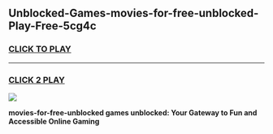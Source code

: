 
## Unblocked-Games-movies-for-free-unblocked-Play-Free-5cg4c
<h3>
<a href="https://premium76.site?title=movies-for-free-unblocked&ref=12A">CLICK TO PLAY</a></h3>
<hr>

<h3>
<a href="https://premium76.site?title=movies-for-free-unblocked&ref=12A">CLICK 2 PLAY</a>
  
</h3>

<a href="https://premium76.site?title=movies-for-free-unblocked&ref=12A"><img src="https://clearcache.store/games.png"></a>


**movies-for-free-unblocked games unblocked: Your Gateway to Fun and Accessible Online Gaming**
